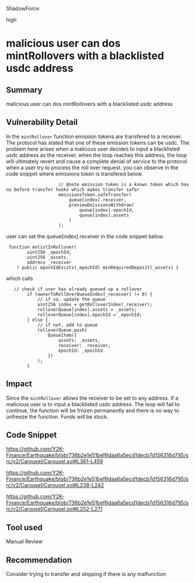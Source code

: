 ShadowForce

high

# malicious user can dos mintRollovers with a blacklisted usdc address

## Summary
malicious user can dos mintRollovers with a blacklisted usdc address
## Vulnerability Detail
In the `mintRollover` function emission tokens are transfered to a receiver. The protocol has  stated that one of these emission tokens can be usdc. The problem here arises when a malicous user decides to input a blacklisted usdc address as the receiver. when the loop reaches this address, the loop will ultimately revert and cause a complete denial of service to the protocol when a user try to process the roll over request. you can observe in the code snippet where emissions token is transfered below.
```solidity
                    // @note emission token is a known token which has no before transfer hooks which makes transfer safer
                    emissionsToken.safeTransfer(
                        queue[index].receiver,
                        previewEmissionsWithdraw(
                            queue[index].epochId,
                            queue[index].assets
                        )
                    );
```
user can set the queue[index].receiver in the code snippet below.
```solidity
 function enlistInRollover(
        uint256 _epochId,
        uint256 _assets,
        address _receiver
    ) public epochIdExists(_epochId) minRequiredDeposit(_assets) {
```
which calls
```solidity
   // check if user has already queued up a rollover
        if (ownerToRollOverQueueIndex[_receiver] != 0) {
            // if so, update the queue
            uint256 index = getRolloverIndex(_receiver);
            rolloverQueue[index].assets = _assets;
            rolloverQueue[index].epochId = _epochId;
        } else {
            // if not, add to queue
            rolloverQueue.push(
                QueueItem({
                    assets: _assets,
                    receiver: _receiver,
                    epochId: _epochId
                })
            );
        }
```
## Impact
Since the `mintRollover` allows the receiver to be set to any address. If a malicious user is to input a blacklisted usdc address. The loop will fail to continue, the function will be frozen permanently and there is no way to unfreeze the function. Funds will be stuck.
## Code Snippet
https://github.com/Y2K-Finance/Earthquake/blob/736b2e1e51bef6daa6a5ecd1decb7d156316d795/src/v2/Carousel/Carousel.sol#L361-L459

https://github.com/Y2K-Finance/Earthquake/blob/736b2e1e51bef6daa6a5ecd1decb7d156316d795/src/v2/Carousel/Carousel.sol#L238-L242

https://github.com/Y2K-Finance/Earthquake/blob/736b2e1e51bef6daa6a5ecd1decb7d156316d795/src/v2/Carousel/Carousel.sol#L252-L271
## Tool used

Manual Review

## Recommendation
Consider trying to transfer and skipping if there is any malfunction
